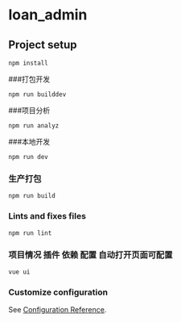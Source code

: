 # loan_admin

## Project setup
```
npm install
```

###打包开发
```
npm run builddev
```

###项目分析
```
npm run analyz
```

###本地开发
```
npm run dev
```

### 生产打包
```
npm run build
```

### Lints and fixes files
```
npm run lint
```

###  项目情况  插件 依赖 配置 自动打开页面可配置
```
vue ui
```
### Customize configuration
See [Configuration Reference](https://cli.vuejs.org/config/).
